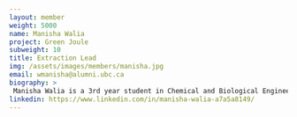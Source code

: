 ```yaml
---
layout: member
weight: 5000
name: Manisha Walia
project: Green Joule
subweight: 10
title: Extraction Lead
img: /assets/images/members/manisha.jpg
email: wmanisha@alumni.ubc.ca
biography: >
 Manisha Walia is a 3rd year student in Chemical and Biological Engineering at UBC. She is the lead of the Extraction Subteam in Green Joule. She hopes to make biofuels an economically viable source of renewable energy. She is starting her journey of pursuing a future in biofuels by sharing her passion for a greener world with UBC Envision.
linkedin: https://www.linkedin.com/in/manisha-walia-a7a5a8149/
---
```

